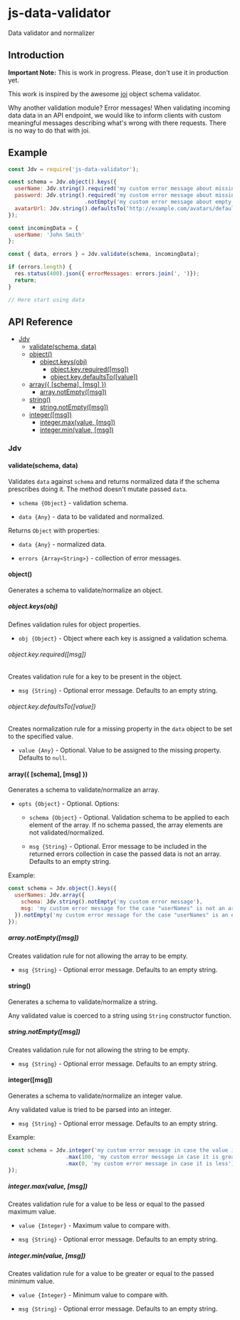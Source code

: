 # js-data-validator

Data validator and normalizer

## Introduction

__Important Note:__ This is work in progress. Please, don't use it in production yet.

This work is inspired by the awesome [joi](https://github.com/hapijs/joi) object schema validator.

Why another validation module? Error messages! When validating incoming data data in an API endpoint, we would like to inform clients with custom meaningful messages describing what's wrong with there requests. There is no way to do that with joi.

## Example

```js
const Jdv = require('js-data-validator');

const schema = Jdv.object().keys({
  userName: Jdv.string().required('my custom error message about missing "userName"'),
  password: Jdv.string().required('my custom error message about missing "password"')
                        .notEmpty('my custom error message about empty "password"'),
  avatarUrl: Jdv.string().defaultsTo('http://example.com/avatars/default')
});

const incomingData = {
  userName: 'John Smith'
};

const { data, errors } = Jdv.validate(schema, incomingData);

if (errors.length) {
  res.status(400).json({ errorMessages: errors.join(', ')});
  return;
}

// Here start using data
```

## API Reference

<!-- START doctoc generated TOC please keep comment here to allow auto update -->
<!-- DON'T EDIT THIS SECTION, INSTEAD RE-RUN doctoc TO UPDATE -->


- [Jdv](#jdv)
  - [validate(schema, data)](#validateschema-data)
  - [object()](#object)
    - [object.keys(obj)](#objectkeysobj)
      - [object.key.required([msg])](#objectkeyrequiredmsg)
      - [object.key.defaultsTo([value])](#objectkeydefaultstovalue)
  - [array({ [schema], [msg] })](#array-schema-msg-)
    - [array.notEmpty([msg])](#arraynotemptymsg)
  - [string()](#string)
    - [string.notEmpty([msg])](#stringnotemptymsg)
  - [integer([msg])](#integermsg)
    - [integer.max(value, [msg])](#integermaxvalue-msg)
    - [integer.min(value, [msg])](#integerminvalue-msg)

<!-- END doctoc generated TOC please keep comment here to allow auto update -->

### Jdv

#### validate(schema, data)

Validates `data` against `schema` and returns normalized data if the schema prescribes doing it. The method doesn't mutate passed `data`.

* `schema {Object}` - validation schema.

* `data {Any}` - data to be validated and normalized.

Returns `Object` with properties:

* `data {Any}` - normalized data.

* `errors {Array<String>}` - collection of error messages.

#### object()

Generates a schema to validate/normalize an object.

##### object.keys(obj)

Defines validation rules for object properties.

* `obj {Object}` - Object where each key is assigned a validation schema.

###### object.key.required([msg])

Creates validation rule for a key to be present in the object.

* `msg {String}` - Optional error message. Defaults to an empty string.

###### object.key.defaultsTo([value])

Creates normalization rule for a missing property in the `data` object to be set to the specified value.

* `value {Any}` - Optional. Value to be assigned to the missing property. Defaults to `null`.

#### array({ [schema], [msg] })

Generates a schema to validate/normalize an array.

* `opts {Object}` - Optional. Options:

  * `schema {Object}` - Optional. Validation schema to be applied to each element of the array. If no schema passed, the array elements are not validated/normalized.

  * `msg {String}` - Optional. Error message to be included in the returned errors collection in case the passed data is not an array. Defaults to an empty string.

Example:

```javascript
const schema = Jdv.object().keys({
  userNames: Jdv.array({
    schema: Jdv.string().notEmpty('my custom error message'),
    msg: 'my custom error message for the case "userNames" is not an array'
  }).notEmpty('my custom error message for the case "userNames" is an empty array')
});
```

##### array.notEmpty([msg])

Creates validation rule for not allowing the array to be empty.

* `msg {String}` - Optional error message. Defaults to an empty string.

#### string()

Generates a schema to validate/normalize a string.

Any validated value is coerced to a string using `String` constructor function.

##### string.notEmpty([msg])

Creates validation rule for not allowing the string to be empty.

* `msg {String}` - Optional error message. Defaults to an empty string.

#### integer([msg])

Generates a schema to validate/normalize an integer value.

Any validated value is tried to be parsed into an integer.

* `msg {String}` - Optional error message. Defaults to an empty string.

Example:

```javascript
const schema = Jdv.integer('my custom error message in case the value is not an integer')
                  .max(100, 'my custom error message in case it is greater')
                  .max(0, 'my custom error message in case it is less');
});
```

##### integer.max(value, [msg])

Creates validation rule for a value to be less or equal to the passed maximum value.

* `value {Integer}` - Maximum value to compare with.

* `msg {String}` - Optional error message. Defaults to an empty string.

##### integer.min(value, [msg])

Creates validation rule for a value to be greater or equal to the passed minimum value.

* `value {Integer}` - Minimum value to compare with.

* `msg {String}` - Optional error message. Defaults to an empty string.
